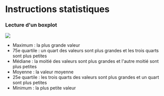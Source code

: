 Instructions statistiques
========================

### Lecture d'un boxplot

![](/boxplot-help.png)

- Maximum : la plus grande valeur
- 75e quartile : un quart des valeurs sont plus grandes et les trois quarts sont plus petites
- Médiane : la moitié des valeurs sont plus grandes et l'autre moitié sont plus petites
- Moyenne : la valeur moyenne
- 25e quartile : les trois quarts des valeurs sont plus grandes et un quart sont plus petites
- Minimum : la plus petite valeur
